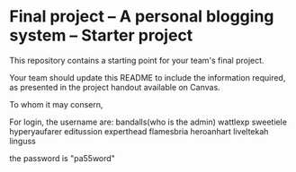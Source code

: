 Final project &ndash; A personal blogging system &ndash; Starter project
==========
This repository contains a starting point for your team's final project.

Your team should update this README to include the information required, as presented in the project handout available on Canvas.

To whom it may consern,

For login, the username are:
bandalls(who is the admin)
wattlexp
sweetiele
hyperyaufarer
editussion
experthead
flamesbria
heroanhart
liveltekah
linguss

the password is "pa55word"

